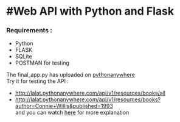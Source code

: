 <h1>#Web API with Python and Flask</h1>

<h3>Requirements :</h3>

- Python
- FLASK
- SQLite
- POSTMAN for testing

The final_app.py has uploaded on <a href="http://lalat.pythonanywhere.com">pythonanywhere</a> <br>
Try it for testing the API :  <br>
- http://lalat.pythonanywhere.com/api/v1/resources/books/all
- http://lalat.pythonanywhere.com/api/v1/resources/books?author=Connie+Willis&published=1993 <br>
and you can watch <a href="youtube.com">here</a> for more explanation
